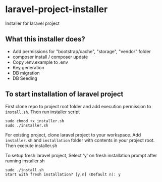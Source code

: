 # laravel-project-installer
Installer for laravel project

## What this installer does?
- Add permissions for "bootstrap/cache", "storage", "vendor" folder
- composer install / composer update
- Copy .env.example to .env
- Key generation
- DB migration
- DB Seeding

## To start installation of laravel project
First clone repo to project root folder and add execution permission to `install.sh`. Then run installer script
```
sudo chmod +x installer.sh
sudo ./installer.sh
```

For existing project, clone laravel project to your workspace.
Add `installer.sh` and `installation` folder with contents in your project root.
Then execute installer.sh

To setup fresh laravel project, Select 'y' on fresh installation prompt after running installer.sh
```
sudo ./install.sh
Start with fresh installation? [y,n] (Default n): y
```
